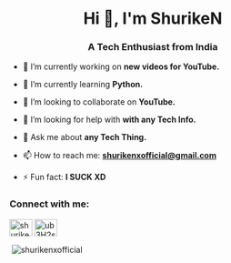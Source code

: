 <h1 align="center">Hi 👋, I'm ShurikeN</h1>
<h3 align="center">A Tech Enthusiast from India</h3>

- 🔭 I’m currently working on **new videos for YouTube.**

- 🌱 I’m currently learning **Python.**

- 👯 I’m looking to collaborate on **YouTube.**

- 🤝 I’m looking for help with **with any Tech Info.**

- 💬 Ask me about **any Tech Thing.**

- 📫 How to reach me: **shurikenxofficial@gmail.com**

- ⚡ Fun fact: **I SUCK XD**

<h3 align="left">Connect with me:</h3>
<p align="left">
<a href="https://www.youtube.com/c/shurikenyt" target="blank"><img align="center" src="https://cdn.jsdelivr.net/npm/simple-icons@3.0.1/icons/youtube.svg" alt="shurikenyt" height="30" width="40" /></a>
<a href="https://discord.gg/ub3H2s85" target="blank"><img align="center" src="https://cdn.jsdelivr.net/npm/simple-icons@3.0.1/icons/discord.svg" alt="ub3H2s85" height="30" width="40" /></a>
</p>

<p>&nbsp;<img align="center" src="https://github-readme-stats.vercel.app/api?username=shurikenxofficial&show_icons=true&locale=en" alt="shurikenxofficial" /></p>
